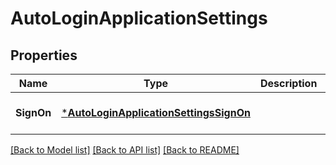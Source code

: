 # AutoLoginApplicationSettings

## Properties
Name | Type | Description | Notes
------------ | ------------- | ------------- | -------------
**SignOn** | [***AutoLoginApplicationSettingsSignOn**](AutoLoginApplicationSettingsSignOn.md) |  | [optional] [default to null]

[[Back to Model list]](../README.md#documentation-for-models) [[Back to API list]](../README.md#documentation-for-api-endpoints) [[Back to README]](../README.md)

